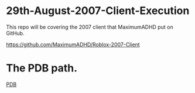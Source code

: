 # 29th-August-2007-Client-Execution

This repo will be covering the 2007 client that MaximumADHD put on GitHub.

https://github.com/MaximumADHD/Roblox-2007-Client

# The PDB path.

[PDB]("https://raw.githubusercontent.com/MakeSureDudeDies/29th-August-2007-Client-Execution/main/PDB_Path.png")
